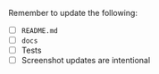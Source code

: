 Remember to update the following:
- [ ] `README.md`
- [ ] `docs`
- [ ] Tests
- [ ] Screenshot updates are intentional
